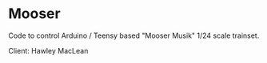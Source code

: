 # Mooser
Code to control Arduino / Teensy based "Mooser Musik" 1/24 scale trainset. 

Client: Hawley MacLean
